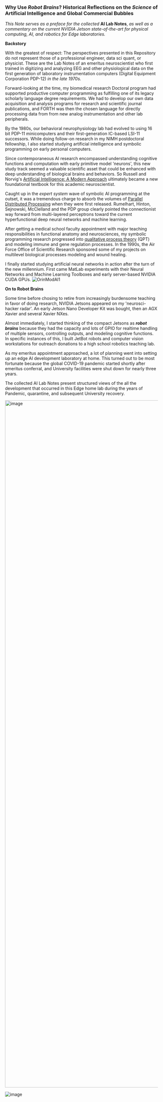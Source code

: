 ### Why Use *Robot Brains*?   Historical Reflections on the *Science* of Artificial Intelligence and Global Commercial Bubbles

*This Note serves as a preface for the collected* **AI Lab Notes**, *as well as a commentary on the current NVIDIA Jetson state-of-the-art for physical computing, AI, and robotics for Edge laboratories.*

**Backstory**

With the greatest of respect: The perspectives presented in this Repository do not represent those of a professional engineer, data sci quant, or physicist. These are the Lab Notes of an emeritus neuroscientist who first trained in digitizing and analyzing EEG and other physiological data on the first generation of laboratory instrumentation computers (Digital Equipment Corporation PDP-12) *in the late 1970s.*

Forward-looking at the time, my biomedical research Doctoral program had supported productive computer programming as fulfilling one of its legacy scholarly language degree requirements. We had to develop our own data acquisition and analysis programs for research and scientific journal publications, and FORTH was then the chosen language for directly processing data from from new analog instrumentation and other lab peripherals.

By the 1980s, our behavioral neurophysiology lab had evolved to using 16 bit PDP-11 minicomputers and their first-generation IC-based LSI-11 successors. While doing follow-on research in my NIMH postdoctoral fellowship, I also started studying artificial intelligence and symbolic programming on early personal computers.

Since contemporaneous AI research encompassed understanding cognitive functions and  computation with early primitive model 'neurons', this new study track seemed a valuable scientific asset that could be enhanced with deep understanding of biological brains and behaviors. So Russell and Norvig's [Artificial Intelligence: A Modern Approach](https://en.m.wikipedia.org/wiki/Artificial_Intelligence:_A_Modern_Approach) ultimately became a new foundational textbook for this academic neuroscientist.

Caught up in the *expert system* wave of symbolic AI programming at the outset, it was a tremendous charge to absorb the volumes of [Parallel Distributed Processing](https://direct.mit.edu/books/monograph/4424/Parallel-Distributed-Processing-Volume) when they were first released. Rumelhart, Hinton, Sejnowski, McClelland and the PDP group clearly pointed the connectionist way forward from multi-layered perceptrons toward the current hyperfunctional deep neural networks and machine learning.

After getting a medical school faculty appointment with major teaching responsibilities in functional anatomy and neurosciences, my symbolic programming research progressed into [qualitative process theory](https://archive.org/details/readingsinqualit0000unse) (QPT) and modeling immune and gene regulation processes. In the 1990s, the Air Force Office of Scientific Research sponsored some of my projects on multilevel biological processes modeling and wound healing.

I finally started studying artificial neural networks in action after the turn of the new millennium.  First came MatLab experiments with their Neural Networks and Machine Learning Toolboxes and early server-based NVIDIA CUDA GPUs.
![OrinModAI1](https://user-images.githubusercontent.com/71346897/173706883-8b9418da-0ce3-4aed-a1ad-c10251d9fb43.png)

**On to Robot Brains**

Some time before chosing to retire from increasingly burdensome teaching in favor of doing research, NVIDIA Jetsons appeared on my 'neurosci-hacker radar'.  An early Jetson Nano Developer Kit was bought, then an AGX Xavier and several Xavier NXes.

Almost immediately, I started thinking of the compact Jetsons as ***robot brains*** because they had the capacity and lots of GPIO for realtime handling of multiple sensors, controlling outputs, and modeling cognitive functions.  In specific instances of this, I built JetBot robots and computer vision workstations for outreach donations to a high school robotics teaching lab.

As my emeritus appointment approached, a lot of planning went into setting up an edge AI development laboratory at home.  This turned out to be most fortunate because the global COVID-19 pandemic started shortly after emeritus conferral, and University  facilities were shut down for nearly three years.

The collected AI Lab Notes present structured views of the all the development that occurred in this Edge home lab during the years of Pandemic, quarantine, and subsequent University recovery.

<img width="1488" height="2266" alt="image" src="https://github.com/user-attachments/assets/5892bf85-f67d-4038-b6b6-aece56fe839a" />


![image](https://github.com/user-attachments/assets/7ec31302-092a-4c03-8811-f00d2d91d8e4)




